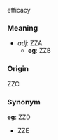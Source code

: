 efficacy
### Meaning
+ _adj_: ZZA
	+ __eg__: ZZB

### Origin

ZZC

### Synonym

__eg__: ZZD

+ ZZE


